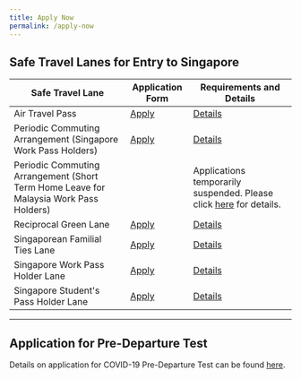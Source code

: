 ```yaml
---
title: Apply Now
permalink: /apply-now
---
```


## Safe Travel Lanes for Entry to Singapore

|Safe Travel Lane | Application Form| Requirements and Details |
| ------------- |-------------------| -----------------------------|
|Air Travel Pass| [Apply](https://go.gov.sg/atpsg) | [Details](/atp/overview)  |
|Periodic Commuting Arrangement (Singapore Work Pass Holders)| [Apply](https://eservices.ica.gov.sg/STO) |  [Details](/pca/requirements-and-process)|
|Periodic Commuting Arrangement (Short Term Home Leave for Malaysia Work Pass Holders)|  | Applications temporarily suspended. Please click [here](/pca/sc-pr-leave) for details.|
|Reciprocal Green Lane | [Apply](https://eservices.ica.gov.sg/STO) | [Details](/rgl/overview) |   
|Singaporean Familial Ties Lane| [Apply](https://form.gov.sg/#!/5e3648e9405c180011dc5f9c)| [Details](/scpr-familial-ties-lane/overview) |  
|Singapore Work Pass Holder Lane| [Apply](https://www.mom.gov.sg/covid-19/requirements-to-bring-pass-holders-into-singapore) | [Details](/wphl/overview)|
|Singapore Student's Pass Holder Lane| [Apply](https://form.gov.sg/#!/5e3648e9405c180011dc5f9c) | [Details](/stpl/overview) |

-----

## Application for Pre-Departure Test

Details on application for COVID-19 Pre-Departure Test can be found [here](/health/pre-departure-test).


